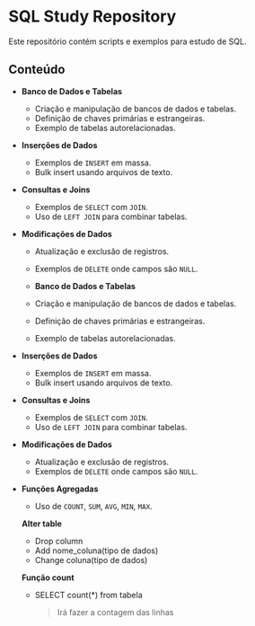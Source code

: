 # SQL Study Repository

Este repositório contém scripts e exemplos para estudo de SQL.

## Conteúdo

- **Banco de Dados e Tabelas**
  - Criação e manipulação de bancos de dados e tabelas.
  - Definição de chaves primárias e estrangeiras.
  - Exemplo de tabelas autorelacionadas.

- **Inserções de Dados**
  - Exemplos de `INSERT` em massa.
  - Bulk insert usando arquivos de texto.

- **Consultas e Joins**
  - Exemplos de `SELECT` com `JOIN`.
  - Uso de `LEFT JOIN` para combinar tabelas.

- **Modificações de Dados**
  - Atualização e exclusão de registros.
  - Exemplos de `DELETE` onde campos são `NULL`.

  - **Banco de Dados e Tabelas**
  - Criação e manipulação de bancos de dados e tabelas.
  - Definição de chaves primárias e estrangeiras.
  - Exemplo de tabelas autorelacionadas.

- **Inserções de Dados**
  - Exemplos de `INSERT` em massa.
  - Bulk insert usando arquivos de texto.

- **Consultas e Joins**
  - Exemplos de `SELECT` com `JOIN`.
  - Uso de `LEFT JOIN` para combinar tabelas.

- **Modificações de Dados**
  - Atualização e exclusão de registros.
  - Exemplos de `DELETE` onde campos são `NULL`.

- **Funções Agregadas**
  - Uso de `COUNT`, `SUM`, `AVG`, `MIN`, `MAX`.
  
  **Alter table** 
  - Drop column
  - Add nome_coluna(tipo de dados)
  - Change coluna(tipo de dados)

  **Função count** 
  - SELECT count(*) from tabela
    >Irá fazer a contagem das linhas

